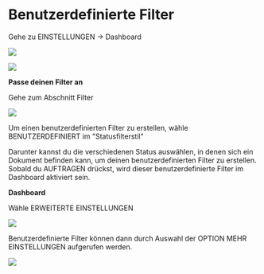 # Benutzerdefinierte Filter

Gehe zu EINSTELLUNGEN → Dashboard

![](https://lh7-us.googleusercontent.com/Umkm01cQlm0cHDj7fFtPKCEqXcwB0l-vTBUt68v5IyNruzkxRHbqwqfU9PvvsdpKJxq1SA2YVQW9DPmt30dbEMq87ZkIvpsvGl-YltMAo8k0S4D8NCQ2uuTv7aGnpuPXU3JhtOHnNoXFDfL0MNI4exc)

![](https://lh7-us.googleusercontent.com/q2frPTJ74a2SgSFOB5JBUXgpQ0mk62I6piZL0Lz0T\_LuJqx1XmRs6il99mInCjvfNdz6FgdxDmUE4gONmiEydB2PXxvhw73toOUa0dK1GQftZGk2LRDoFRlqNvTfhj5K9cZHhWcWktpfXv5LaHfIy24)

**Passe deinen Filter an**

Gehe zum Abschnitt Filter

![](https://lh7-us.googleusercontent.com/aEOmeKPrkuBe0aSRJKDi5QZ1UBaTjuq0xdfRkJWv78k6XZ42QKYccjaTRXVjrNPmn86-vTeKSNWmWuReYvn-ieD3A6aMoi\_sVKTKSKMy992Dz-YXVmOSIHRsTTHeU50b4nwyLbwVWlG9F\_3D6fO-GPU)

Um einen benutzerdefinierten Filter zu erstellen, wähle BENUTZERDEFINIERT im "Statusfilterstil"

Darunter kannst du die verschiedenen Status auswählen, in denen sich ein Dokument befinden kann, um deinen benutzerdefinierten Filter zu erstellen. Sobald du AUFTRAGEN drückst, wird dieser benutzerdefinierte Filter im Dashboard aktiviert sein.

**Dashboard**

Wähle ERWEITERTE EINSTELLUNGEN

![](https://lh7-us.googleusercontent.com/ORDZuJttHObIzK1BTo-r6rxM1nvU7ChKXcLrZbLKmy5NL5NBWC6CWt3NmIFpjSFGsxBKltta-\_nlmDwHOfjgZVF3FeDcryyv4QtN2cgA6FktJOSG1aU3lfPuxD78PkPOsDG4-OEwTEW73QCCCw4vDtw)

Benutzerdefinierte Filter können dann durch Auswahl der OPTION MEHR EINSTELLUNGEN aufgerufen werden.

![](https://lh7-us.googleusercontent.com/L1QNlzUWbWmz4EzRZ5MBk\_WYV\_lUtghtN4QbvLL04r8CpTZebadNSRwgeRJX4KlB7JMPNOP0lgZUohJ5JZOMYaFt6zz91-sRv1PD4LXt0e3ayf7997FDhxNPLLZJx6-1ni3BXVNsTB2Gd8wx8dCphSI)

